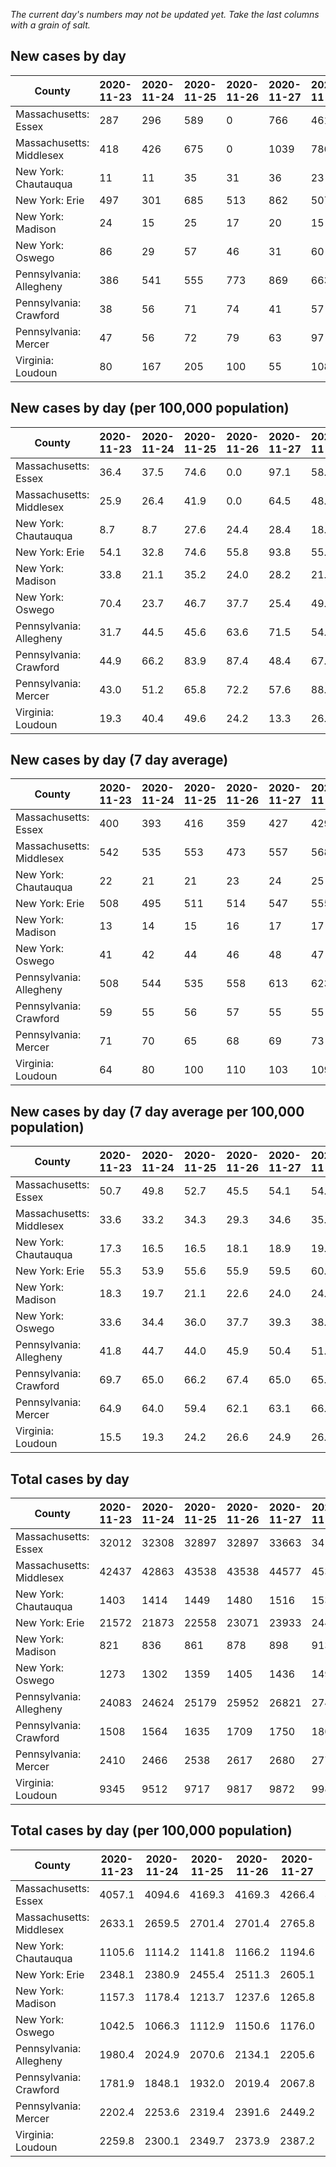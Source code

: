 _The current day's numbers may not be updated yet. Take the last columns with a grain of salt._
## New cases by day

| County | 2020-11-23 | 2020-11-24 | 2020-11-25 | 2020-11-26 | 2020-11-27 | 2020-11-28 | 2020-11-29 |
| --- | --- | --- | --- | --- | --- | --- | --- |
| Massachusetts: Essex | 287 | 296 | 589 | 0 | 766 | 461 | 483 |
| Massachusetts: Middlesex | 418 | 426 | 675 | 0 | 1039 | 786 | 609 |
| New York: Chautauqua | 11 | 11 | 35 | 31 | 36 | 23 | 23 |
| New York: Erie | 497 | 301 | 685 | 513 | 862 | 507 | 502 |
| New York: Madison | 24 | 15 | 25 | 17 | 20 | 15 | 31 |
| New York: Oswego | 86 | 29 | 57 | 46 | 31 | 60 | 75 |
| Pennsylvania: Allegheny | 386 | 541 | 555 | 773 | 869 | 663 | 520 |
| Pennsylvania: Crawford | 38 | 56 | 71 | 74 | 41 | 57 | 64 |
| Pennsylvania: Mercer | 47 | 56 | 72 | 79 | 63 | 97 | 66 |
| Virginia: Loudoun | 80 | 167 | 205 | 100 | 55 | 108 | 41 |

## New cases by day (per 100,000 population)

| County | 2020-11-23 | 2020-11-24 | 2020-11-25 | 2020-11-26 | 2020-11-27 | 2020-11-28 | 2020-11-29 |
| --- | --- | --- | --- | --- | --- | --- | --- |
| Massachusetts: Essex | 36.4 | 37.5 | 74.6 | 0.0 | 97.1 | 58.4 | 61.2 |
| Massachusetts: Middlesex | 25.9 | 26.4 | 41.9 | 0.0 | 64.5 | 48.8 | 37.8 |
| New York: Chautauqua | 8.7 | 8.7 | 27.6 | 24.4 | 28.4 | 18.1 | 18.1 |
| New York: Erie | 54.1 | 32.8 | 74.6 | 55.8 | 93.8 | 55.2 | 54.6 |
| New York: Madison | 33.8 | 21.1 | 35.2 | 24.0 | 28.2 | 21.1 | 43.7 |
| New York: Oswego | 70.4 | 23.7 | 46.7 | 37.7 | 25.4 | 49.1 | 61.4 |
| Pennsylvania: Allegheny | 31.7 | 44.5 | 45.6 | 63.6 | 71.5 | 54.5 | 42.8 |
| Pennsylvania: Crawford | 44.9 | 66.2 | 83.9 | 87.4 | 48.4 | 67.4 | 75.6 |
| Pennsylvania: Mercer | 43.0 | 51.2 | 65.8 | 72.2 | 57.6 | 88.6 | 60.3 |
| Virginia: Loudoun | 19.3 | 40.4 | 49.6 | 24.2 | 13.3 | 26.1 | 9.9 |

## New cases by day (7 day average)

| County | 2020-11-23 | 2020-11-24 | 2020-11-25 | 2020-11-26 | 2020-11-27 | 2020-11-28 | 2020-11-29 |
| --- | --- | --- | --- | --- | --- | --- | --- |
| Massachusetts: Essex | 400 | 393 | 416 | 359 | 427 | 429 | 412 |
| Massachusetts: Middlesex | 542 | 535 | 553 | 473 | 557 | 568 | 565 |
| New York: Chautauqua | 22 | 21 | 21 | 23 | 24 | 25 | 24 |
| New York: Erie | 508 | 495 | 511 | 514 | 547 | 555 | 552 |
| New York: Madison | 13 | 14 | 15 | 16 | 17 | 17 | 21 |
| New York: Oswego | 41 | 42 | 44 | 46 | 48 | 47 | 55 |
| Pennsylvania: Allegheny | 508 | 544 | 535 | 558 | 613 | 623 | 615 |
| Pennsylvania: Crawford | 59 | 55 | 56 | 57 | 55 | 55 | 57 |
| Pennsylvania: Mercer | 71 | 70 | 65 | 68 | 69 | 73 | 69 |
| Virginia: Loudoun | 64 | 80 | 100 | 110 | 103 | 109 | 108 |

## New cases by day (7 day average per 100,000 population)

| County | 2020-11-23 | 2020-11-24 | 2020-11-25 | 2020-11-26 | 2020-11-27 | 2020-11-28 | 2020-11-29 |
| --- | --- | --- | --- | --- | --- | --- | --- |
| Massachusetts: Essex | 50.7 | 49.8 | 52.7 | 45.5 | 54.1 | 54.4 | 52.2 |
| Massachusetts: Middlesex | 33.6 | 33.2 | 34.3 | 29.3 | 34.6 | 35.2 | 35.1 |
| New York: Chautauqua | 17.3 | 16.5 | 16.5 | 18.1 | 18.9 | 19.7 | 18.9 |
| New York: Erie | 55.3 | 53.9 | 55.6 | 55.9 | 59.5 | 60.4 | 60.1 |
| New York: Madison | 18.3 | 19.7 | 21.1 | 22.6 | 24.0 | 24.0 | 29.6 |
| New York: Oswego | 33.6 | 34.4 | 36.0 | 37.7 | 39.3 | 38.5 | 45.0 |
| Pennsylvania: Allegheny | 41.8 | 44.7 | 44.0 | 45.9 | 50.4 | 51.2 | 50.6 |
| Pennsylvania: Crawford | 69.7 | 65.0 | 66.2 | 67.4 | 65.0 | 65.0 | 67.4 |
| Pennsylvania: Mercer | 64.9 | 64.0 | 59.4 | 62.1 | 63.1 | 66.7 | 63.1 |
| Virginia: Loudoun | 15.5 | 19.3 | 24.2 | 26.6 | 24.9 | 26.4 | 26.1 |

## Total cases by day

| County | 2020-11-23 | 2020-11-24 | 2020-11-25 | 2020-11-26 | 2020-11-27 | 2020-11-28 | 2020-11-29 |
| --- | --- | --- | --- | --- | --- | --- | --- |
| Massachusetts: Essex | 32012 | 32308 | 32897 | 32897 | 33663 | 34124 | 34607 |
| Massachusetts: Middlesex | 42437 | 42863 | 43538 | 43538 | 44577 | 45363 | 45972 |
| New York: Chautauqua | 1403 | 1414 | 1449 | 1480 | 1516 | 1539 | 1562 |
| New York: Erie | 21572 | 21873 | 22558 | 23071 | 23933 | 24440 | 24942 |
| New York: Madison | 821 | 836 | 861 | 878 | 898 | 913 | 944 |
| New York: Oswego | 1273 | 1302 | 1359 | 1405 | 1436 | 1496 | 1571 |
| Pennsylvania: Allegheny | 24083 | 24624 | 25179 | 25952 | 26821 | 27484 | 28004 |
| Pennsylvania: Crawford | 1508 | 1564 | 1635 | 1709 | 1750 | 1807 | 1871 |
| Pennsylvania: Mercer | 2410 | 2466 | 2538 | 2617 | 2680 | 2777 | 2843 |
| Virginia: Loudoun | 9345 | 9512 | 9717 | 9817 | 9872 | 9980 | 10021 |

## Total cases by day (per 100,000 population)

| County | 2020-11-23 | 2020-11-24 | 2020-11-25 | 2020-11-26 | 2020-11-27 | 2020-11-28 | 2020-11-29 |
| --- | --- | --- | --- | --- | --- | --- | --- |
| Massachusetts: Essex | 4057.1 | 4094.6 | 4169.3 | 4169.3 | 4266.4 | 4324.8 | 4386.0 |
| Massachusetts: Middlesex | 2633.1 | 2659.5 | 2701.4 | 2701.4 | 2765.8 | 2814.6 | 2852.4 |
| New York: Chautauqua | 1105.6 | 1114.2 | 1141.8 | 1166.2 | 1194.6 | 1212.7 | 1230.9 |
| New York: Erie | 2348.1 | 2380.9 | 2455.4 | 2511.3 | 2605.1 | 2660.3 | 2714.9 |
| New York: Madison | 1157.3 | 1178.4 | 1213.7 | 1237.6 | 1265.8 | 1287.0 | 1330.7 |
| New York: Oswego | 1042.5 | 1066.3 | 1112.9 | 1150.6 | 1176.0 | 1225.1 | 1286.6 |
| Pennsylvania: Allegheny | 1980.4 | 2024.9 | 2070.6 | 2134.1 | 2205.6 | 2260.1 | 2302.9 |
| Pennsylvania: Crawford | 1781.9 | 1848.1 | 1932.0 | 2019.4 | 2067.8 | 2135.2 | 2210.8 |
| Pennsylvania: Mercer | 2202.4 | 2253.6 | 2319.4 | 2391.6 | 2449.2 | 2537.8 | 2598.2 |
| Virginia: Loudoun | 2259.8 | 2300.1 | 2349.7 | 2373.9 | 2387.2 | 2413.3 | 2423.2 |
